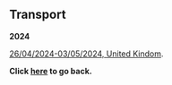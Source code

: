 ## Transport

**2024**

[26/04/2024-03/05/2024, United Kindom](https://wqgcx.github.io/transport/UK20240426).

**Click [here](https://wqgcx.github.io/) to go back.**
